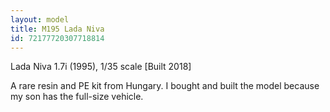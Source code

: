 ```yaml
---
layout: model
title: M195 Lada Niva
id: 72177720307718814
---
```


Lada Niva 1.7i (1995), 1/35 scale  [Built 2018]

A rare resin and PE kit from Hungary. I bought and built the model because my son has the full-size vehicle. 


